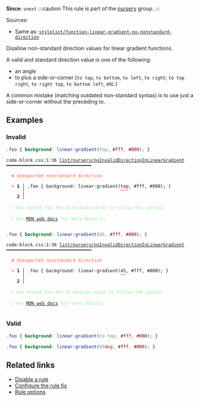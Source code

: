 **Since**: `vnext`
:::caution
This rule is part of the [nursery](/linter/rules/#nursery) group.
:::

Sources: 
- Same as: <a href="https://github.com/stylelint/stylelint/blob/main/lib/rules/function-linear-gradient-no-nonstandard-direction/README.md" target="_blank"><code>stylelint/function-linear-gradient-no-nonstandard-direction</code></a>

Disallow non-standard direction values for linear gradient functions.

A valid and standard direction value is one of the following:

- an angle
- to plus a side-or-corner (`to top`, `to bottom`, `to left`, `to right`; `to top right`, `to right top`, `to bottom left`, etc.)

A common mistake (matching outdated non-standard syntax) is to use just a side-or-corner without the preceding to.

## Examples

### Invalid

```css
.foo { background: linear-gradient(top, #fff, #000); }
```

<pre class="language-text"><code class="language-text">code-block.css:1:36 <a href="https://biomejs.dev/linter/rules/no-invalid-direction-in-linear-gradient">lint/nursery/noInvalidDirectionInLinearGradient</a> ━━━━━━━━━━━━━━━━━━━━━━━━━━━━━━━━

<strong><span style="color: Tomato;">  </span></strong><strong><span style="color: Tomato;">✖</span></strong> <span style="color: Tomato;">Unexpected nonstandard direction</span>
  
<strong><span style="color: Tomato;">  </span></strong><strong><span style="color: Tomato;">&gt;</span></strong> <strong>1 │ </strong>.foo { background: linear-gradient(top, #fff, #000); }
   <strong>   │ </strong>                                   <strong><span style="color: Tomato;">^</span></strong><strong><span style="color: Tomato;">^</span></strong><strong><span style="color: Tomato;">^</span></strong>
    <strong>2 │ </strong>
  
<strong><span style="color: lightgreen;">  </span></strong><strong><span style="color: lightgreen;">ℹ</span></strong> <span style="color: lightgreen;">You should fix the direction value to follow the syntax.</span>
  
<strong><span style="color: lightgreen;">  </span></strong><strong><span style="color: lightgreen;">ℹ</span></strong> <span style="color: lightgreen;">See </span><span style="color: lightgreen;"><a href="https://developer.mozilla.org/en-US/docs/Web/CSS/gradient/linear-gradient">MDN web docs</a></span><span style="color: lightgreen;"> for more details.</span>
  
</code></pre>

```css
.foo { background: linear-gradient(45, #fff, #000); }
```

<pre class="language-text"><code class="language-text">code-block.css:1:36 <a href="https://biomejs.dev/linter/rules/no-invalid-direction-in-linear-gradient">lint/nursery/noInvalidDirectionInLinearGradient</a> ━━━━━━━━━━━━━━━━━━━━━━━━━━━━━━━━

<strong><span style="color: Tomato;">  </span></strong><strong><span style="color: Tomato;">✖</span></strong> <span style="color: Tomato;">Unexpected nonstandard direction</span>
  
<strong><span style="color: Tomato;">  </span></strong><strong><span style="color: Tomato;">&gt;</span></strong> <strong>1 │ </strong>.foo { background: linear-gradient(45, #fff, #000); }
   <strong>   │ </strong>                                   <strong><span style="color: Tomato;">^</span></strong><strong><span style="color: Tomato;">^</span></strong>
    <strong>2 │ </strong>
  
<strong><span style="color: lightgreen;">  </span></strong><strong><span style="color: lightgreen;">ℹ</span></strong> <span style="color: lightgreen;">You should fix the direction value to follow the syntax.</span>
  
<strong><span style="color: lightgreen;">  </span></strong><strong><span style="color: lightgreen;">ℹ</span></strong> <span style="color: lightgreen;">See </span><span style="color: lightgreen;"><a href="https://developer.mozilla.org/en-US/docs/Web/CSS/gradient/linear-gradient">MDN web docs</a></span><span style="color: lightgreen;"> for more details.</span>
  
</code></pre>

### Valid

```css
.foo { background: linear-gradient(to top, #fff, #000); }
```

```css
.foo { background: linear-gradient(45deg, #fff, #000); }
```

## Related links

- [Disable a rule](/linter/#disable-a-lint-rule)
- [Configure the rule fix](/linter#configure-the-rule-fix)
- [Rule options](/linter/#rule-options)
